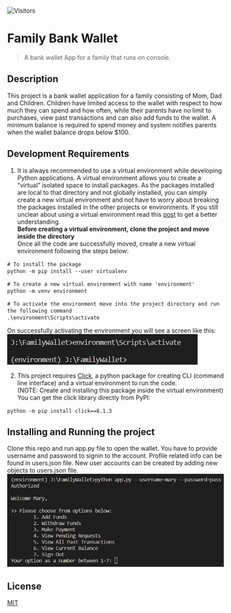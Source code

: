 ![Visitors](https://api.visitorbadge.io/api/visitors?path=https%3A%2F%2Fgithub.com%2FKirankishore17%2FFamilyWallet&countColor=%23263759)

# Family Bank Wallet

> A bank wallet App for a family that runs on console.

## Description
This project is a bank wallet application for a family consisting of Mom, Dad and Children. Children have limited access to the wallet with respect to how much they can spend and how often, while their parents have no limit to purchases, view past transactions and can also add funds to the wallet. A minimum balance is required to spend money and system notifies parents when the wallet balance drops below $100. 

## Development Requirements
1. It is always recommended to use a virtual environment while developing Python applications. A virtual environment allows you to create a “virtual” isolated space to install packages. As the packages installed are local to that directory and not globally installed, you can simply create a new virtual environment and not have to worry about breaking the packages installed in the other projects or environments. If you still unclear about using a virtual environment read this [post](https://realpython.com/python-virtual-environments-a-primer/) to get a better understanding.<br>
<b>Before creating a virtual environment, clone the project and move inside the directory</b><br>
Once all the code are successfully moved, create a new virtual environment following the steps below:
```
# To install the package
python -m pip install --user virtualenv
```
```
# To create a new virtual environment with name 'environment'
python -m venv environment
```
```
# To activate the environment move into the project directory and run the following command
.\environment\Scripts\activate
```
On successfully activating the environment you will see a screen like this:<br>
![virtual-env](Docs/Screenshots/Virtual-environment-creation.png)

2. This project requires [Click](https://click.palletsprojects.com/en/8.1.x/), a python package for creating CLI (command line interface) and a virtual environment to run the code.<br> (NOTE: Create and installing this package inside the virtual environment)
You can get the click library directly from PyPI:
```
python -m pip install click==8.1.3
```

## Installing and Running the project
Clone this repo and run app.py file to open the wallet. You have to provide username and password to signin to the account. Profile related info can be found in users.json file. New user accounts can be created by adding new objects to users.json file. <br>
![Login](Docs/Screenshots/login-authorized.png)

## License
[MIT](https://choosealicense.com/licenses/mit/)
